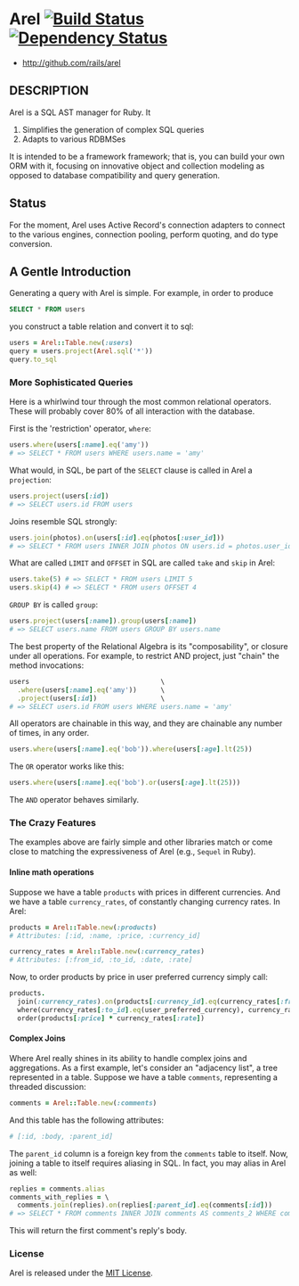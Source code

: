 # Arel [![Build Status](https://secure.travis-ci.org/rails/arel.png)](http://travis-ci.org/rails/arel) [![Dependency Status](https://gemnasium.com/rails/arel.png)](https://gemnasium.com/rails/arel)

* http://github.com/rails/arel

## DESCRIPTION

Arel is a SQL AST manager for Ruby. It

1. Simplifies the generation of complex SQL queries
2. Adapts to various RDBMSes

It is intended to be a framework framework; that is, you can build your own ORM
with it, focusing on innovative object and collection modeling as opposed to
database compatibility and query generation.

## Status

For the moment, Arel uses Active Record's connection adapters to connect to the various engines, connection pooling, perform quoting, and do type conversion.

## A Gentle Introduction

Generating a query with Arel is simple. For example, in order to produce

```sql
SELECT * FROM users
```

you construct a table relation and convert it to sql:

```ruby
users = Arel::Table.new(:users)
query = users.project(Arel.sql('*'))
query.to_sql
```

### More Sophisticated Queries

Here is a whirlwind tour through the most common relational operators. These will probably cover 80% of all interaction with the database.

First is the 'restriction' operator, `where`:

```ruby
users.where(users[:name].eq('amy'))
# => SELECT * FROM users WHERE users.name = 'amy'
```

What would, in SQL, be part of the `SELECT` clause is called in Arel a `projection`:

```ruby
users.project(users[:id])
# => SELECT users.id FROM users
```

Joins resemble SQL strongly:

```ruby
users.join(photos).on(users[:id].eq(photos[:user_id]))
# => SELECT * FROM users INNER JOIN photos ON users.id = photos.user_id
```

What are called `LIMIT` and `OFFSET` in SQL are called `take` and `skip` in Arel:

```ruby
users.take(5) # => SELECT * FROM users LIMIT 5
users.skip(4) # => SELECT * FROM users OFFSET 4
```

`GROUP BY` is called `group`:

```ruby
users.project(users[:name]).group(users[:name])
# => SELECT users.name FROM users GROUP BY users.name
```

The best property of the Relational Algebra is its "composability", or closure under all operations. For example, to restrict AND project, just "chain" the method invocations:

```ruby
users                                 \
  .where(users[:name].eq('amy'))      \
  .project(users[:id])                \
# => SELECT users.id FROM users WHERE users.name = 'amy'
```

All operators are chainable in this way, and they are chainable any number of times, in any order.

```ruby
users.where(users[:name].eq('bob')).where(users[:age].lt(25))
```

The `OR` operator works like this:

```ruby
users.where(users[:name].eq('bob').or(users[:age].lt(25)))
```

The `AND` operator behaves similarly.

### The Crazy Features

The examples above are fairly simple and other libraries match or come close to matching the expressiveness of Arel (e.g., `Sequel` in Ruby).

#### Inline math operations

Suppose we have a table `products` with prices in different currencies. And we have a table `currency_rates`, of constantly changing currency rates. In Arel:

```ruby
products = Arel::Table.new(:products)
# Attributes: [:id, :name, :price, :currency_id]

currency_rates = Arel::Table.new(:currency_rates)
# Attributes: [:from_id, :to_id, :date, :rate]
```

Now, to order products by price in user preferred currency simply call:

```ruby
products.
  join(:currency_rates).on(products[:currency_id].eq(currency_rates[:from_id])).
  where(currency_rates[:to_id].eq(user_preferred_currency), currency_rates[:date].eq(Date.today)).
  order(products[:price] * currency_rates[:rate])
```

#### Complex Joins

Where Arel really shines in its ability to handle complex joins and aggregations. As a first example, let's consider an "adjacency list", a tree represented in a table. Suppose we have a table `comments`, representing a threaded discussion:

```ruby
comments = Arel::Table.new(:comments)
```

And this table has the following attributes:

```ruby
# [:id, :body, :parent_id]
```

The `parent_id` column is a foreign key from the `comments` table to itself. Now, joining a table to itself requires aliasing in SQL. In fact, you may alias in Arel as well:

```ruby
replies = comments.alias
comments_with_replies = \
  comments.join(replies).on(replies[:parent_id].eq(comments[:id]))
# => SELECT * FROM comments INNER JOIN comments AS comments_2 WHERE comments_2.parent_id = comments.id
```

This will return the first comment's reply's body.

### License

Arel is released under the [MIT License](http://opensource.org/licenses/MIT).

